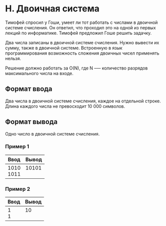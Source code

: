 # H. Двоичная система

Тимофей спросил у Гоши, умеет ли тот работать с числами в двоичной системе счисления. Он ответил, что проходил это на одной из первых лекций по информатике. Тимофей предложил Гоше решить задачку.

Два числа записаны в двоичной системе счисления. Нужно вывести их сумму, также в двоичной системе. Встроенную в язык программирования возможность сложения двоичных чисел применять нельзя.

Решение должно работать за O(N), где N –— количество разрядов максимального числа на входе.

## Формат ввода

Два числа в двоичной системе счисления, каждое на отдельной строке. Длина каждого числа не превосходит 10 000 символов.

## Формат вывода

Одно число в двоичной системе счисления.

### Пример 1

<table class="sample-tests">
  <thead>
     <tr>
        <th>Ввод</th>
        <th>Вывод</th>
     </tr>
  </thead>
  <tbody>
     <tr>
        <td>
            1010<br>
            1011<br>
        </td>
        <td>
            10101<br>
            <br>
        </td>
     </tr>
  </tbody>
</table>

### Пример 2

<table class="sample-tests">
  <thead>
     <tr>
        <th>Ввод</th>
        <th>Вывод</th>
     </tr>
  </thead>
  <tbody>
     <tr>
        <td>
            1<br>
            1<br>
        </td>
        <td>
            10<br>
            <br>
        </td>
     </tr>
  </tbody>
</table>